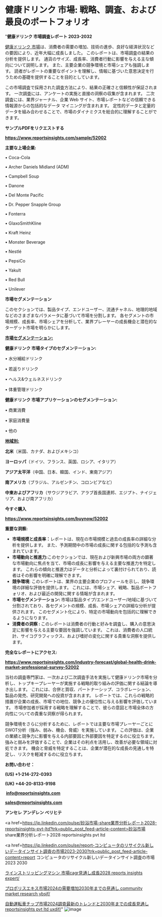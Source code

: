 # 健康ドリンク 市場: 戦略、調査、および最良のポートフォリオ

"<strong>健康ドリンク 市場調査レポート 2023-2032</strong>

<a href=https://www.reportsinsights.com/sample/52002>健康ドリンク 市場</a>は、消費者の需要の増加、技術の進歩、良好な経済状況などの要因により、近年大幅に成長しました。 このレポートは、市場調査の結果の分析を提供します。 通貨のサイズ、成長率、消費者行動に影響を与える主な傾向について説明します。 また、主要企業の競争環境と市場シェアも強調します。 読者がレポートの重要なポイントを理解し、情報に基づいた意思決定を行うための基礎を提供することを目的としています。

この市場調査で採用された調査方法により、結果の正確さと信頼性が保証されます。 一次調査には、アンケートの実施と直接の洞察の収集が含まれます。 二次調査には、業界ジャーナル、企業 Web サイト、市場レポートなどの信頼できる情報源からの包括的なデータ マイニングが含まれます。 定性的データと定量的データを組み合わせることで、市場のダイナミクスを総合的に理解することができます。

<strong><b>サンプルPDFをリクエストする</b></strong>

<a href=https://www.reportsinsights.com/sample/52002><strong><u>https://www.reportsinsights.com/sample/52002</u></strong></a>

<strong>主要な上場企業:</strong>

• Coca-Cola

• Archer Daniels Midland (ADM)

• Campbell Soup

• Danone

• Del Monte Pacific

• Dr. Pepper Snapple Group

• Fonterra

• GlaxoSmithKline

• Kraft Heinz

• Monster Beverage

• Nestlé

• PepsiCo

• Yakult

• Red Bull

• Unilever

<strong>市場セグメンテーション</strong>

このセクションでは、製品タイプ、エンドユーザー、流通チャネル、地理的地域などのさまざまなパラメータに基づいて市場を分割します。 各セグメントの市場規模、成長率、市場シェアを分析して、業界プレーヤーの成長機会と潜在的なターゲット市場を明らかにします。

<strong><u>市場セグメンテーション</u></strong><strong><u>:</u></strong>

<strong>健康ドリンク 市場タイプのセグメンテーション:</strong>

• 水分補給ドリンク

• 若返りドリンク

• ヘルス&ウェルネスドリンク

• 体重管理ドリンク

<strong>健康ドリンク 市場アプリケーションのセグメンテーション:</strong>

• 商業消費

• 家庭消費量

• 他の

<strong><u>地域別</u></strong><strong><u>:</u></strong>

<strong>北米</strong>（米国、カナダ、およびメキシコ）

<strong>ヨーロッパ</strong>（ドイツ、フランス、英国、ロシア、イタリア）

<strong>アジア太平洋</strong>（中国、日本、韓国、インド、東南アジア）

<strong>南アメリカ</strong>（ブラジル、アルゼンチン、コロンビアなど）

<strong>中東およびアフリカ</strong>（サウジアラビア、アラブ首長国連邦、エジプト、ナイジェリア、および南アフリカ）

<strong>今すぐ購入</strong>

<a href=https://www.reportsinsights.com/buynow/52002><strong><u>https://www.reportsinsights.com/buynow/52002</u></strong></a>

<strong>重要な洞察:</strong>
<ul>
  <li><strong>市場規模と成長率：</strong>レポートは、現在の市場規模と過去の成長率の詳細な分析を提供します。 また、予測期間中の市場の成長に関する包括的な予測も含まれています。</li>
  <li><strong>市場動向と推進力:</strong>このセクションでは、現在および新興市場の両方の顕著な市場動向に焦点を当て、市場の成長に影響を与える主要な推進力を特定します。 これらの傾向と推進力はデータと分析によって裏付けられており、読者はその影響を明確に理解できます。</li>
  <li><strong>競争環境</strong>: このレポートは、業界の主要企業のプロフィールを示し、競争環境の詳細な評価を提供します。 これには、市場シェア、戦略、製品ポートフォリオ、および最近の開発に関する情報が含まれます。</li>
  <li><strong>市場セグメンテーション: </strong>市場は製品タイプ/エンドユーザー/地域に基づいて分割されており、各セグメントの規模、成長、市場シェアの詳細な分析が提供されます。 このセグメント化により、特定の市場動向を包括的に理解できるようになります。</li>
  <li><strong>消費者の洞察 : </strong>このレポートは消費者の行動と好みを調査し、購入の意思決定に影響を与える主要な要因を強調しています。 これは、消費者の人口統計、サイコグラフィックス、および嗜好の変化に関する貴重な洞察を提供します。</li>
</ul>
<strong>完全なレポートにアクセス:</strong>

<a href=https://www.reportsinsights.com/industry-forecast/global-health-drink-market-professional-survey-52002><strong><u><b>https://www.reportsinsights.com/industry-forecast/global-health-drink-market-professional-survey-52002</b></u></strong></a>

当社の調査専門家は、一次および二次調査手法を実施して健康ドリンク市場を分析し、トップキープレーヤーが実施する戦略的取り組みの評価に関する結論を導き出します。 これには、合併と買収、パートナーシップ、コラボレーション、製品の発売、研究開発への投資が含まれます。 レポートでは、これらの戦略的措置が企業の成長、市場での地位、競争上の優位性に与える影響を評価しています。 市場参加者が採用する戦略を理解することで、彼らの意図と市場全体の方向性についての貴重な洞察が得られます。

競争環境をさらに分析するために、レポートでは主要な市場プレーヤーごとにSWOT分析（強み、弱み、機会、脅威）を実施しています。 この評価は、企業の業績と競争力に影響を与える内部要因と外部要因を特定するのに役立ちます。 強みと弱みを評価することで、企業はその利点を活用し、改善が必要な領域に対処できます。 機会と脅威を特定することは、企業が潜在的な成長の見通しを特定し、リスクを軽減するのに役立ちます。

<strong>お問い合わせ：</strong>

<strong>(US) +1-214-272-0393</strong>

<strong>(UK) +44-20-8133-9198</strong>

<strong> </strong><a href=info@reportsinsights.com><strong><u>info@reportsinsights.com</u></strong></a>

<a href=sales@reportsinsights.com><strong><u>sales@reportsinsights.com</u></strong></a>

<strong>アンセレ アンデレン ベリヒテ</strong>

<a href=https://jp.linkedin.com/pulse/砂浴市場-share業界分析レポート2028-reportsinsights-pvt-ltd?trk=public_post_feed-article-content>砂浴市場 share業界分析レポート2028 reportsinsights pvt ltd</a>

<a href=https://jp.linkedin.com/pulse/report-コンピュータのリサイクル新しいデータインサイト調査の市場2023-2030?trk=public_post_feed-article-content>report コンピュータのリサイクル新しいデータインサイト調査の市場2023 2030</a>

<a href=https://www.linkedin.com/pulse/ラインストリッピングマシン-市場cagr見通し成長2028-reports-insights-expert/>ラインストリッピングマシン 市場cagr見通し成長2028 reports insights expert/</a>

<a href=https://www.linkedin.com/pulse/プロポリスエキス市場2024の需要増加2030年までの見通し-community-market-research-ybsjf/>プロポリスエキス市場2024の需要増加2030年までの見通し community market research ybsjf/</a>

<a href=https://www.linkedin.com/pulse/自動運転車チップ市場2024調査最新のトレンドと2030年までの成長見通し-reportsinsights-pvt-ltd-uxdif/>自動運転車チップ市場2024調査最新のトレンドと2030年までの成長見通し reportsinsights pvt ltd uxdif/</a>"
![image](https://github.com/gayatrid12/RIReport/assets/158473851/a52afac3-a8fa-4a6b-a225-8efdd06bae93)
